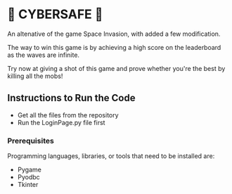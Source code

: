 # 👾 CYBERSAFE 👾
An altenative of the game Space Invasion, with added a few modification.

The way to win this game is by achieving a high score on the leaderboard as the waves are infinite.

Try now at giving a shot of this game and prove whether you're the best by killing all the mobs!


## Instructions to Run the Code
- Get all the files from the repository
- Run the LoginPage.py file first


### Prerequisites
Programming languages, libraries, or tools that need to be installed are:
- Pygame
- Pyodbc
- Tkinter



